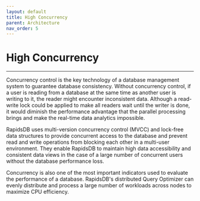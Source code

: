 ```yaml
---
layout: default
title: High Concurrency
parent: Architecture
nav_order: 5
---
```


# High Concurrency

---

Concurrency control is the key technology of a database management system to guarantee database consistency. Without concurrency control, if a user is reading from a database at the same time as another user is writing to it, the reader might encounter inconsistent data. Although a read-write lock could be applied to make all readers wait until the writer is done, it would diminish the performance advantage that the parallel processing brings and make the real-time data analytics impossible.

RapidsDB uses multi-version concurrency control (MVCC) and lock-free data structures to provide concurrent access to the database and prevent read and write operations from blocking each other in a multi-user environment. They enable RapidsDB to maintain high data accessibility and consistent data views in the case of a large number of concurrent users without the database performance loss.

Concurrency is also one of the most important indicators used to evaluate the performance of a database. RapidsDB's distributed Query Optimizer can evenly distribute and process a large number of workloads across nodes to maximize CPU efficiency.
